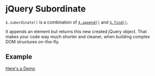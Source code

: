 jQuery Subordinate
==================

`$.subordinate()` is a combination of [`$.append()`](http://api.jquery.com/append/) and [`$.find()`](http://api.jquery.com/find/).

It appends an element but returns this new created jQuery object.
That makes your code way much shorter and cleaner, when building complex DOM structures on-the-fly.

## Example ##
[Here's a Demo](http://bl.ocks.org/brainedia/0d8161e1e5cfbddf17d0) 
